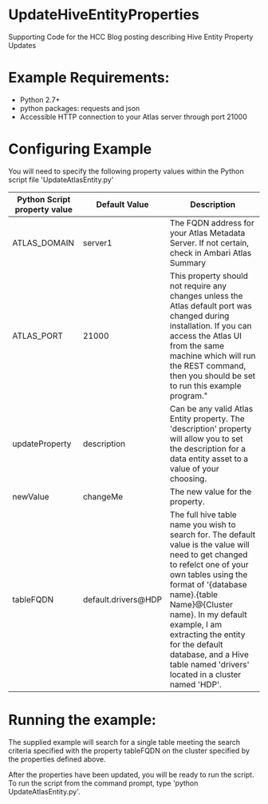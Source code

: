 # UpdateHiveEntityProperties
Supporting Code for the HCC Blog posting describing Hive Entity Property Updates

# Example Requirements:
* Python 2.7+
* python packages: requests and json
* Accessible HTTP connection to your Atlas server through port 21000

# Configuring Example

You will need to specify the following property values within the Python script file 'UpdateAtlasEntity.py'

| Python Script property value | Default Value | Description |
|------------------------------|---------------|-------------|
| ATLAS_DOMAIN                 | server1       | The FQDN address for your Atlas Metadata Server.  If not certain, check in Ambari Atlas Summary |
| ATLAS_PORT                   | 21000         | This property should not require any changes unless the Atlas default port was changed during installation.  If you can access the Atlas UI from the same machine which will run the REST command, then you should be set to run this example program." |
| updateProperty               | description   | Can be any valid Atlas Entity property. The 'description' property will allow you to set the description for a data entity asset to a value of your choosing.|
| newValue                     | changeMe      | The new value for the property. |
| tableFQDN                    | default.drivers@HDP | The full hive table name you wish to search for.  The default value is the value will need to get changed to refelct one of your own tables using the format of '{database name}.{table Name}@{Cluster name}.  In my default example, I am extracting the entity for the default database, and a Hive table named 'drivers' located in a cluster named 'HDP'. |

# Running the example:

The supplied example will search for a single table meeting the search criteria specified with the property tableFQDN on the cluster specified by the properties defined above.  
  
After the properties have been updated, you will be ready to run the script.  To run the script from the command prompt, type 'python UpdateAtlasEntity.py'.
 
 
